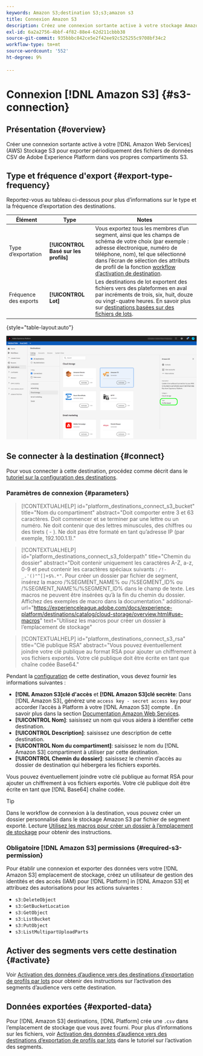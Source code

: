 ```yaml
---
keywords: Amazon S3;destination S3;s3;amazon s3
title: Connexion Amazon S3
description: Créez une connexion sortante active à votre stockage Amazon Web Services (AWS) S3 pour exporter périodiquement des fichiers de données CSV de Adobe Experience Platform vers vos propres compartiments S3.
exl-id: 6a2a2756-4bbf-4f82-88e4-62d211cbbb38
source-git-commit: 935bbbc842ce5e2f42ee92c525255c9708bf34c2
workflow-type: tm+mt
source-wordcount: '552'
ht-degree: 9%

---
```


# Connexion [!DNL Amazon S3] {#s3-connection}

## Présentation {#overview}

Créer une connexion sortante active à votre [!DNL Amazon Web Services] (AWS) Stockage S3 pour exporter périodiquement des fichiers de données CSV de Adobe Experience Platform dans vos propres compartiments S3.

## Type et fréquence d&#39;export {#export-type-frequency}

Reportez-vous au tableau ci-dessous pour plus d’informations sur le type et la fréquence d’exportation des destinations.

| Élément | Type | Notes |
---------|----------|---------|
| Type d’exportation | **[!UICONTROL Basé sur les profils]** | Vous exportez tous les membres d’un segment, ainsi que les champs de schéma de votre choix (par exemple : adresse électronique, numéro de téléphone, nom), tel que sélectionné dans l’écran de sélection des attributs de profil de la fonction [workflow d’activation de destination](../../ui/activate-batch-profile-destinations.md#select-attributes). |
| Fréquence des exports | **[!UICONTROL Lot]** | Les destinations de lot exportent des fichiers vers des plateformes en aval par incréments de trois, six, huit, douze ou vingt-quatre heures. En savoir plus sur [destinations basées sur des fichiers de lots](/help/destinations/destination-types.md#file-based). |

{style=&quot;table-layout:auto&quot;}

![Type d’exportation basé sur les profils Amazon S3](../../assets/catalog/cloud-storage/amazon-s3/catalog.png)

## Se connecter à la destination {#connect}

Pour vous connecter à cette destination, procédez comme décrit dans le [tutoriel sur la configuration des destinations](../../ui/connect-destination.md).

### Paramètres de connexion {#parameters}

>[!CONTEXTUALHELP]
>id="platform_destinations_connect_s3_bucket"
>title="Nom du compartiment"
>abstract="Doit comporter entre 3 et 63 caractères. Doit commencer et se terminer par une lettre ou un numéro. Ne doit contenir que des lettres minuscules, des chiffres ou des tirets ( - ). Ne doit pas être formaté en tant qu’adresse IP (par exemple, 192.100.1.1)."

>[!CONTEXTUALHELP]
>id="platform_destinations_connect_s3_folderpath"
>title="Chemin du dossier"
>abstract="Doit contenir uniquement les caractères A-Z, a-z, 0-9 et peut contenir les caractères spéciaux suivants : `/!-_.'()"^[]+$%.*"`. Pour créer un dossier par fichier de segment, insérez la macro /%SEGMENT_NAME% ou /%SEGMENT_ID% ou /%SEGMENT_NAME%/%SEGMENT_ID% dans le champ de texte. Les macros ne peuvent être insérées qu’à la fin du chemin du dossier. Affichez des exemples de macro dans la documentation."
>additional-url="https://experienceleague.adobe.com/docs/experience-platform/destinations/catalog/cloud-storage/overview.html#use-macros" text="Utilisez les macros pour créer un dossier à l’emplacement de stockage"

>[!CONTEXTUALHELP]
>id="platform_destinations_connect_s3_rsa"
>title="Clé publique RSA"
>abstract="Vous pouvez éventuellement joindre votre clé publique au format RSA pour ajouter un chiffrement à vos fichiers exportés. Votre clé publique doit être écrite en tant que chaîne codée Base64."

Pendant la [configuration](../../ui/connect-destination.md) de cette destination, vous devez fournir les informations suivantes :

* **[!DNL Amazon S3]clé d&#39;accès** et **[!DNL Amazon S3]clé secrète**: Dans [!DNL Amazon S3], générez une `access key - secret access key` pour accorder l’accès à Platform à votre [!DNL Amazon S3] compte . En savoir plus dans la section [Documentation Amazon Web Services](https://docs.aws.amazon.com/IAM/latest/UserGuide/id_credentials_access-keys.html).
* **[!UICONTROL Nom]**: saisissez un nom qui vous aidera à identifier cette destination.
* **[!UICONTROL Description]**: saisissez une description de cette destination.
* **[!UICONTROL Nom du compartiment]**: saisissez le nom du [!DNL Amazon S3] compartiment à utiliser par cette destination.
* **[!UICONTROL Chemin du dossier]**: saisissez le chemin d’accès au dossier de destination qui hébergera les fichiers exportés.

Vous pouvez éventuellement joindre votre clé publique au format RSA pour ajouter un chiffrement à vos fichiers exportés. Votre clé publique doit être écrite en tant que [!DNL Base64] chaîne codée.

>[!TIP]
>
>Dans le workflow de connexion à la destination, vous pouvez créer un dossier personnalisé dans le stockage Amazon S3 par fichier de segment exporté. Lecture [Utilisez les macros pour créer un dossier à l’emplacement de stockage](overview.md#use-macros) pour obtenir des instructions.

### Obligatoire [!DNL Amazon S3] permissions {#required-s3-permission}

Pour établir une connexion et exporter des données vers votre [!DNL Amazon S3] emplacement de stockage, créez un utilisateur de gestion des identités et des accès (IAM) pour [!DNL Platform] in [!DNL Amazon S3] et attribuez des autorisations pour les actions suivantes :

* `s3:DeleteObject`
* `s3:GetBucketLocation`
* `s3:GetObject`
* `s3:ListBucket`
* `s3:PutObject`
* `s3:ListMultipartUploadParts`

<!--

Commenting out this note, as write permissions are assigned through the s3:PutObject permission.

>[!IMPORTANT]
>
>Platform needs `write` permissions on the bucket object where the export files will be delivered.

-->

## Activer des segments vers cette destination {#activate}

Voir [Activation des données d’audience vers des destinations d’exportation de profils par lots](../../ui/activate-batch-profile-destinations.md) pour obtenir des instructions sur l’activation des segments d’audience vers cette destination.

## Données exportées {#exported-data}

Pour [!DNL Amazon S3] destinations, [!DNL Platform] crée une `.csv` dans l’emplacement de stockage que vous avez fourni. Pour plus d’informations sur les fichiers, voir [Activation des données d’audience vers des destinations d’exportation de profils par lots](../../ui/activate-batch-profile-destinations.md) dans le tutoriel sur l’activation des segments.
